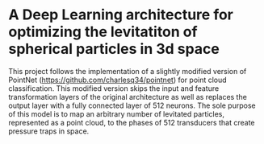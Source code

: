 # A Deep Learning architecture for optimizing the levitatiton of spherical particles in 3d space

This project follows the implementation of a slightly modified version of PointNet (https://github.com/charlesq34/pointnet) for point cloud classification. This modified version skips the input and feature transformation layers of the original architecture as well as replaces the output layer with a fully connected layer of 512 neurons. The sole purpose of this model is to map an arbitrary number of levitated particles, represented as a point cloud, to the phases of 512 transducers that create pressure traps in space.

